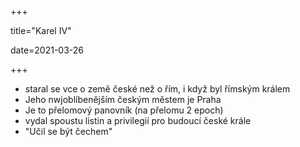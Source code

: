 +++

title="Karel IV"

date=2021-03-26

+++

- staral se vce o země české než o řím, i když byl římským králem
- Jeho nwjoblíbenějším českým městem je Praha
- Je to přelomový panovník (na přelomu 2 epoch)
- vydal spoustu listin a privilegií pro budoucí české krále
- "Učil se být čechem"